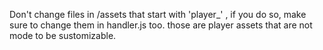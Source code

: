 Don't change files in /assets that start with 'player_' , if you do so, make sure to change them in handler.js too. those are player assets that are not mode to be sustomizable.
